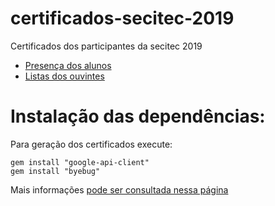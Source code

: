 # certificados-secitec-2019

Certificados dos participantes da secitec 2019

- [Presença dos alunos](https://github.com/ifpb-sr/certificados-secitec-2019/blob/master/docs/lista-presenca-secitec-2019.pdf)
- [Listas dos ouvintes](https://ifpb-sr.github.io/certificados-secitec-2019/ouvintes)

# Instalação das dependências:

Para geração dos certificados execute:

    gem install "google-api-client"
    gem install "byebug"

Mais informações [pode ser consultada nessa página](https://developers.google.com/sheets/api/quickstart/ruby)
